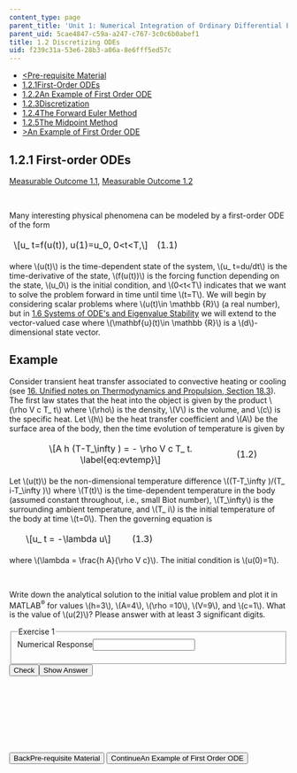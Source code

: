 ```yaml
---
content_type: page
parent_title: 'Unit 1: Numerical Integration of Ordinary Differential Equations'
parent_uid: 5cae4847-c59a-a247-c767-3c0c6b0abef1
title: 1.2 Discretizing ODEs
uid: f239c31a-53e6-28b3-a06a-8e6fff5ed57c
---
```

<div class="navigation pagination"><ul> <li id="top_bck_btn"><a href="./resolveuid/9e0b2936bf45dbe7099763b67bb223f3">&lt;<span>Pre-requisite Material</span></a></li> <li id="flp_btn_1" class="button_selected"><a href="./resolveuid/f239c31a53e628b3a06a8e6fff5ed57c">1.2.1<span>First-Order ODEs</span></a></li> <li id="flp_btn_2"><a href="./resolveuid/18e3e2fd45b738b5b9bb4940200d150a">1.2.2<span>An Example of First Order ODE</span></a></li> <li id="flp_btn_3"><a href="./resolveuid/0baef83edfb4b31266ed4f9fe5c876ba">1.2.3<span>Discretization</span></a></li> <li id="flp_btn_4"><a href="./resolveuid/9b1b577d12e2e60d75d3f8fb6ed609d5">1.2.4<span>The Forward Euler Method</span></a></li> <li id="flp_btn_5"><a href="./resolveuid/ae250ef953d178da8810f88b0aaa6408">1.2.5<span>The Midpoint Method</span></a></li> <li id="top_continue_btn"><a href="./resolveuid/18e3e2fd45b738b5b9bb4940200d150a">&gt;<span>An Example of First Order ODE</span></a></li> </ul></div> <div class="self_assessment"><h2 class="subhead">1.2.1 First-order ODEs</h2> <p id="taglist"><!-- <button border-radius="2px" class="mo_button" onclick="window.location.href="/courses/aeronautics-and-astronautics/16-90-computational-methods-in-aerospace-engineering-spring-2014/measurable-outcome-index/#anchorMO11";" style="cursor:pointer" title="MO1.1: &#10; Define a first-order ODE. " type="button" id="firstorderodes">MO1.1</button> --> <!-- <button border-radius="2px" class="mo_button" onclick="window.location.href="/courses/aeronautics-and-astronautics/16-90-computational-methods-in-aerospace-engineering-spring-2014/measurable-outcome-index/#anchorMO12";" style="cursor:pointer" title="MO1.2: &#10; Use analytical solutions to validate numerical solutions of ODE. " type="button" id="analyticalvalidate">MO1.2</button> --> <a id="firstorderodes" class="mo_link" href="./resolveuid/6018b2cc123ed80f52d919c7a1393c2e/#anchorMO11" title="MO1.1:  Define a first-order ODE. ">Measurable Outcome 1.1</a>, <a id="analyticalvalidate" class="mo_link" href="./resolveuid/6018b2cc123ed80f52d919c7a1393c2e/#anchorMO12" title="MO1.2:  Use analytical solutions to validate numerical solutions of ODE. ">Measurable Outcome 1.2</a></p> <text> </text> <p>&nbsp;</p> <p>Many interesting physical phenomena can be modeled by a first-order ODE of the form</p> <table id="a0000000002" class="equation" width="100%" cellspacing="0" cellpadding="7" style="table-layout:auto;border-style:hidden"> <tbody> <tr> <td class="equation" style="width:80%;vertical-align:middle;text-align:center;border-style:hidden">\[u_ t=f(u(t)), u(1)=u_0, 0&lt;t&lt;T,\]</td> <td class="eqnnum" style="width:20%;vertical-align:middle;text-align:left;border-style:hidden">(1.1)</td> </tr> </tbody> </table> <p>where \(u(t)\) is the time-dependent state of the system, \(u_ t=du/dt\) is the time-derivative of the state, \(f(u(t))\) is the forcing function depending on the state, \(u_0\) is the initial condition, and \(0&lt;t&lt;T\) indicates that we want to solve the problem forward in time until time \(t=T\). We will begin by considering scalar problems where \(u(t)\in \mathbb {R}\) (a real number), but in <a href="./resolveuid/36e637ced6ffe05d36060d537611ad2e">1.6 Systems of ODE's and Eigenvalue Stability</a> we will extend to the vector-valued case where \(\mathbf{u}(t)\in \mathbb {R}\) is a \(d\)-dimensional state vector.</p> <h2 class="subhead">Example</h2> <p>Consider transient heat transfer associated to convective heating or cooling (see <a href="http://web.mit.edu/16.unified/www/SPRING/propulsion/notes/node129.html"> 16. Unified notes on Thermodynamics and Propulsion, Section 18.3</a>). The first law states that the heat into the object is given by the product \(\rho V c T_ t\) where \(\rho\) is the density, \(V\) is the volume, and \(c\) is the specific heat. Let \(h\) be the heat transfer coefficient and \(A\) be the surface area of the body, then the time evolution of temperature is given by</p> <table id="eq:evtemp" class="equation" width="100%" cellspacing="0" cellpadding="7" style="table-layout:auto;border-style:hidden"> <tbody> <tr> <td class="equation" style="width:80%;vertical-align:middle;text-align:center;border-style:hidden">\[A h (T-T_\infty ) = - \rho V c T_ t. \label{eq:evtemp}\]</td> <td class="eqnnum" style="width:20%;vertical-align:middle;text-align:left;border-style:hidden">(1.2)</td> </tr> </tbody> </table> <p>Let \(u(t)\) be the non-dimensional temperature difference \((T-T_\infty )/(T_ i-T_\infty )\) where \(T(t)\) is the time-dependent temperature in the body (assumed constant throughout, i.e., small Biot number), \(T_\infty\) is the surrounding ambient temperature, and \(T_ i\) is the initial temperature of the body at time \(t=0\). Then the governing equation is</p> <table id="a0000000003" class="equation" width="100%" cellspacing="0" cellpadding="7" style="table-layout:auto;border-style:hidden"> <tbody> <tr> <td class="equation" style="width:80%;vertical-align:middle;text-align:center;border-style:hidden">\[u_ t = -\lambda u\]</td> <td class="eqnnum" style="width:20%;vertical-align:middle;text-align:left;border-style:hidden">(1.3)</td> </tr> </tbody> </table> <p>where \(\lambda = \frac{h A}{\rho V c}\). The initial condition is \(u(0)=1\).</p> <p>&nbsp;</p> <div id="Q1_div" class="problem_question"><p>Write down the analytical solution to the initial value problem and plot it in MATLAB<sup>&reg;</sup> for values \(h=3\), \(A=4\), \(\rho =10\), \(V=9\), and \(c=1\). What is the value of \(u(2)\)?  Please answer with at least 3 significant digits. &nbsp;</p> <fieldset><legend class="visually-hidden">Exercise 1</legend> <div class="choice"><label id="Q1_label"><span id="Q1_aria_status" tabindex="-1" class="visually-hidden"></span><span class="visually-hidden">Numerical Response</span><input type="text" id="Q1_input" value="" onkeypress="numericTypedOrDropDownSelected(1)" class="problem_text_input" /><input type="hidden" id="Q1_ans" value="0.76592833" /><input type="hidden" id="Q1_tolerance" value="0.001" /><span id="Q1_normal_status" class="nostatus" aria-hidden="true"></span></label></div> <p id="S1_ans" tabindex="-1" class="problem_answer"></p> </fieldset> <div class="action"><button id="Q1_button" onclick="checkAnswer({1: 'numerical'})" class="problem_mo_button">Check</button><button id="Q1_button_show" onclick="showHideSolution({1: 'numerical'}, 1, [1])" class="problem_mo_button">Show Answer</button></div></div> <p>&nbsp;</p> <p>&nbsp;</p> <div id="S1_div" class="problem_solution" tabindex="-1">&nbsp;</div> <p>&nbsp;</p></div> <div class="navigation progress"><button id="bck_btn" type="button" onclick="window.location.assign('/courses/aeronautics-and-astronautics/16-90-computational-methods-in-aerospace-engineering-spring-2014/numerical-integration-of-ordinary-differential-equations/overview2/1690r-pre-requisite-material2');">Back<span>Pre-requisite Material</span></button> <button id="continue_btn" type="button" onclick="window.location.assign('/courses/aeronautics-and-astronautics/16-90-computational-methods-in-aerospace-engineering-spring-2014/numerical-integration-of-ordinary-differential-equations/discretizing-odes/1690r-an-example-of-first-order-ode');">Continue<span>An Example of First Order ODE</span></button></div> <p>&nbsp;</p>